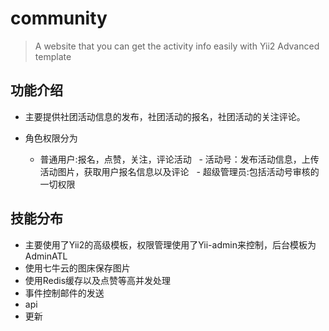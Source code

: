 # community

> A website that you can get the activity info easily with Yii2 Advanced template

## 功能介绍

- 主要提供社团活动信息的发布，社团活动的报名，社团活动的关注评论。

- 角色权限分为
  - 普通用户:报名，点赞，关注，评论活动
    - 活动号：发布活动信息，上传活动图片，获取用户报名信息以及评论
      - 超级管理员:包括活动号审核的一切权限
  
## 技能分布

- 主要使用了Yii2的高级模板，权限管理使用了Yii-admin来控制，后台模板为AdminATL
- 使用七牛云的图床保存图片
- 使用Redis缓存以及点赞等高并发处理
- 事件控制邮件的发送
- api
- 更新
